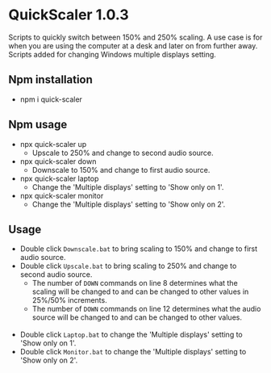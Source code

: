 # QuickScaler 1.0.3
Scripts to quickly switch between 150% and 250% scaling. A use case is for when you are using the computer at a desk and later on from further away.  
Scripts added for changing Windows multiple displays setting.

## Npm installation
- npm i quick-scaler

## Npm usage
- npx quick-scaler up
  - Upscale to 250% and change to second audio source.
- npx quick-scaler down
  - Downscale to 150% and change to first audio source.
- npx quick-scaler laptop
  - Change the 'Multiple displays' setting to 'Show only on 1'.
- npx quick-scaler monitor
  - Change the 'Multiple displays' setting to 'Show only on 2'.

## Usage
- Double click `Downscale.bat` to bring scaling to 150% and change to first audio source.
- Double click `Upscale.bat` to bring scaling to 250% and change to second audio source.
  - The number of `DOWN` commands on line 8 determines what the scaling will be changed to and can be changed to other values in 25%/50% increments.
  - The number of `DOWN` commands on line 12 determines what the audio source will be changed to and can be changed to other values.
<br/><br/>
- Double click `Laptop.bat` to change the 'Multiple displays' setting to 'Show only on 1'.
- Double click `Monitor.bat` to change the 'Multiple displays' setting to 'Show only on 2'.
